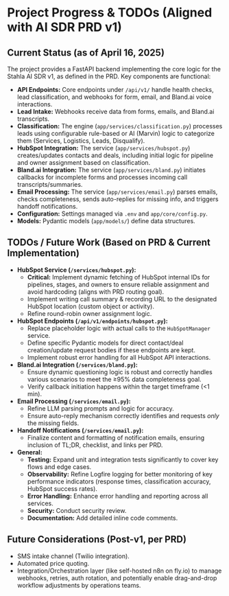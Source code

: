 # Project Progress & TODOs (Aligned with AI SDR PRD v1)

## Current Status (as of April 16, 2025)

The project provides a FastAPI backend implementing the core logic for the Stahla AI SDR v1, as defined in the PRD. Key components are functional:

*   **API Endpoints:** Core endpoints under `/api/v1/` handle health checks, lead classification, and webhooks for form, email, and Bland.ai voice interactions.
*   **Lead Intake:** Webhooks receive data from forms, emails, and Bland.ai transcripts.
*   **Classification:** The engine (`app/services/classification.py`) processes leads using configurable rule-based or AI (Marvin) logic to categorize them (Services, Logistics, Leads, Disqualify).
*   **HubSpot Integration:** The service (`app/services/hubspot.py`) creates/updates contacts and deals, including initial logic for pipeline and owner assignment based on classification.
*   **Bland.ai Integration:** The service (`app/services/bland.py`) initiates callbacks for incomplete forms and processes incoming call transcripts/summaries.
*   **Email Processing:** The service (`app/services/email.py`) parses emails, checks completeness, sends auto-replies for missing info, and triggers handoff notifications.
*   **Configuration:** Settings managed via `.env` and `app/core/config.py`.
*   **Models:** Pydantic models (`app/models/`) define data structures.

## TODOs / Future Work (Based on PRD & Current Implementation)

*   **HubSpot Service (`/services/hubspot.py`):**
    *   **Critical:** Implement dynamic fetching of HubSpot internal IDs for pipelines, stages, and owners to ensure reliable assignment and avoid hardcoding (aligns with PRD routing goal).
    *   Implement writing call summary & recording URL to the designated HubSpot location (custom object or activity).
    *   Refine round-robin owner assignment logic.
*   **HubSpot Endpoints (`/api/v1/endpoints/hubspot.py`):**
    *   Replace placeholder logic with actual calls to the `HubSpotManager` service.
    *   Define specific Pydantic models for direct contact/deal creation/update request bodies if these endpoints are kept.
    *   Implement robust error handling for all HubSpot API interactions.
*   **Bland.ai Integration (`/services/bland.py`):**
    *   Ensure dynamic questioning logic is robust and correctly handles various scenarios to meet the ≥95% data completeness goal.
    *   Verify callback initiation happens within the target timeframe (<1 min).
*   **Email Processing (`/services/email.py`):**
    *   Refine LLM parsing prompts and logic for accuracy.
    *   Ensure auto-reply mechanism correctly identifies and requests *only* the missing fields.
*   **Handoff Notifications (`/services/email.py`):**
    *   Finalize content and formatting of notification emails, ensuring inclusion of TL;DR, checklist, and links per PRD.
*   **General:**
    *   **Testing:** Expand unit and integration tests significantly to cover key flows and edge cases.
    *   **Observability:** Refine Logfire logging for better monitoring of key performance indicators (response times, classification accuracy, HubSpot success rates).
    *   **Error Handling:** Enhance error handling and reporting across all services.
    *   **Security:** Conduct security review.
    *   **Documentation:** Add detailed inline code comments.

## Future Considerations (Post-v1, per PRD)

*   SMS intake channel (Twilio integration).
*   Automated price quoting.
*   Integration/Orchestration layer (like self-hosted n8n on fly.io) to manage webhooks, retries, auth rotation, and potentially enable drag-and-drop workflow adjustments by operations teams.
